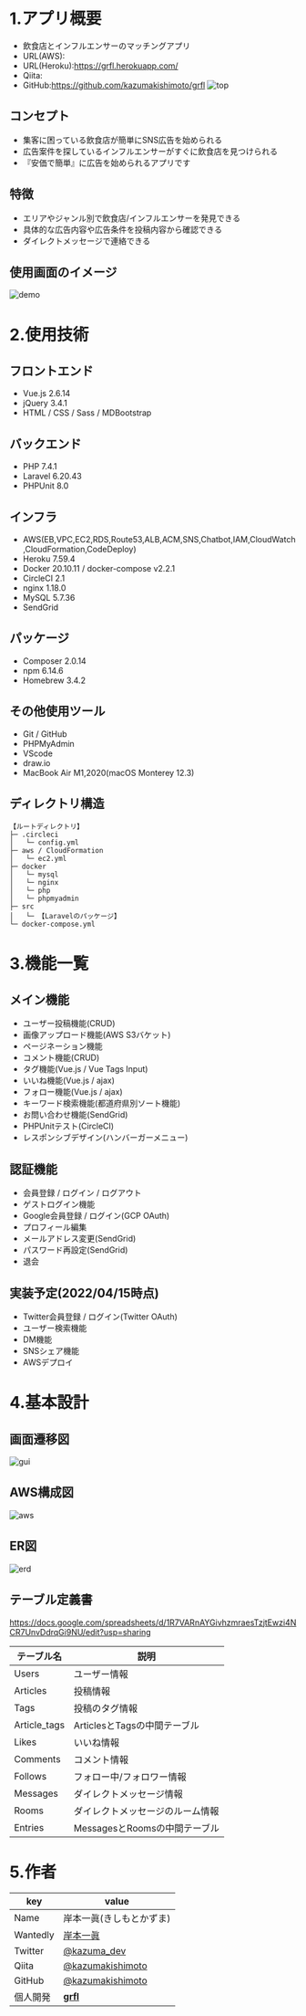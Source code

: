 # 1.アプリ概要
- 飲食店とインフルエンサーのマッチングアプリ
- URL(AWS):
- URL(Heroku):https://grfl.herokuapp.com/
- Qiita:
- GitHub:https://github.com/kazumakishimoto/grfl
![top](https://user-images.githubusercontent.com/68370181/163541304-be60c925-76a3-4edd-abdc-f1f3d919d55a.png)

## コンセプト
- 集客に困っている飲食店が簡単にSNS広告を始められる
- 広告案件を探しているインフルエンサーがすぐに飲食店を見つけられる
- 『安価で簡単』に広告を始められるアプリです

## 特徴
- エリアやジャンル別で飲食店/インフルエンサーを発見できる
- 具体的な広告内容や広告条件を投稿内容から確認できる
- ダイレクトメッセージで連絡できる

## 使用画面のイメージ
![demo](https://user-images.githubusercontent.com/68370181/163667709-389bd6f5-90a6-42be-a396-04776d597644.png)


# 2.使用技術
## フロントエンド
- Vue.js 2.6.14
- jQuery 3.4.1
- HTML / CSS / Sass / MDBootstrap

## バックエンド
- PHP	7.4.1
- Laravel	6.20.43
- PHPUnit	8.0

## インフラ
- AWS(EB,VPC,EC2,RDS,Route53,ALB,ACM,SNS,Chatbot,IAM,CloudWatch,CloudFormation,CodeDeploy)
- Heroku 7.59.4
- Docker	20.10.11 / docker-compose	v2.2.1
- CircleCI	2.1
- nginx	1.18.0
- MySQL	5.7.36
- SendGrid

## パッケージ
- Composer 2.0.14
- npm 6.14.6
- Homebrew 3.4.2

## その他使用ツール
- Git / GitHub
- PHPMyAdmin
- VScode
- draw.io
- MacBook Air	M1,2020(macOS	Monterey 12.3)

## ディレクトリ構造
```
【ルートディレクトリ】
├─ .circleci
│   └─ config.yml
├─ aws / CloudFormation
│   └─ ec2.yml
├─ docker
│   └─ mysql
│   └─ nginx
│   └─ php
│   └─ phpmyadmin
├─ src
│   └─ 【Laravelのパッケージ】
└─ docker-compose.yml
```

# 3.機能一覧
## メイン機能
- ユーザー投稿機能(CRUD)
- 画像アップロード機能(AWS S3バケット)
- ページネーション機能
- コメント機能(CRUD)
- タグ機能(Vue.js / Vue Tags Input)
- いいね機能(Vue.js / ajax)
- フォロー機能(Vue.js / ajax)
- キーワード検索機能(都道府県別ソート機能)
- お問い合わせ機能(SendGrid)
- PHPUnitテスト(CircleCI)
- レスポンシブデザイン(ハンバーガーメニュー)

## 認証機能
- 会員登録 / ログイン / ログアウト
- ゲストログイン機能
- Google会員登録 / ログイン(GCP OAuth)
- プロフィール編集
- メールアドレス変更(SendGrid)
- パスワード再設定(SendGrid)
- 退会

## 実装予定(2022/04/15時点)
- Twitter会員登録 / ログイン(Twitter OAuth)
- ユーザー検索機能
- DM機能
- SNSシェア機能
- AWSデプロイ


# 4.基本設計
## 画面遷移図
![gui](https://user-images.githubusercontent.com/68370181/160355552-328990f2-bc02-4607-9a90-32a48eff4a85.png)

## AWS構成図
![aws](https://user-images.githubusercontent.com/68370181/160355537-82139efe-be99-4bb2-8661-5af5e981a899.png)

## ER図
![erd](https://user-images.githubusercontent.com/68370181/163666380-247d7cb3-3e61-4fdb-98fb-4f16d16aa59c.png)

## テーブル定義書
https://docs.google.com/spreadsheets/d/1R7VARnAYGivhzmraesTzjtEwzi4NCR7UnvDdrqGi9NU/edit?usp=sharing

| テーブル名 | 説明 |
|----|----|
| Users | ユーザー情報 |
| Articles | 投稿情報 |
| Tags | 投稿のタグ情報 |
| Article_tags | ArticlesとTagsの中間テーブル |
| Likes | いいね情報 |
| Comments | コメント情報 |
| Follows | フォロー中/フォロワー情報 |
| Messages | ダイレクトメッセージ情報 |
| Rooms | ダイレクトメッセージのルーム情報 |
| Entries | MessagesとRoomsの中間テーブル |


# 5.作者
|key|value|
|---|-----|
|Name|岸本一眞(きしもとかずま)|
|Wantedly|[岸本一眞](https://www.wantedly.com/id/kazumakishimoto)|
|Twitter|[@kazuma_dev](https://twitter.com/kazuma_dev)|
|Qiita|[@kazumakishimoto](https://qiita.com/kazumakishimoto)|
|GitHub|[@kazumakishimoto](https://github.com/kazumakishimoto)|
|個人開発|[**grfl**](https://grfl.herokuapp.com/)|
